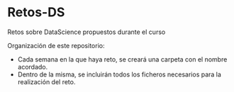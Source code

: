 # Retos-DS
Retos sobre DataScience propuestos durante el curso

Organización de este repositorio:
* Cada semana en la que haya reto, se creará una carpeta con el nombre acordado.
* Dentro de la misma, se incluirán todos los ficheros necesarios para la realización del reto.
